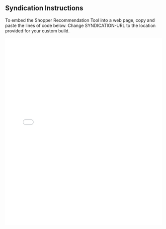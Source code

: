 Syndication Instructions
--

To embed the Shopper Recommendation Tool into a web page, copy and paste the lines of code below. Change SYNDICATION-URL to the location provided for your custom build.

<style type="text/css">.resp-container {position: relative;padding-top: 602px;}.resp-iframe {position: absolute;top: 0;left: 0;width: 100%;height: 100%;border: 0;}</style>
<div class="resp-container"><iframe class="resp-iframe" src="SYNDICATION-URL" allowfullscreen></iframe></div>

